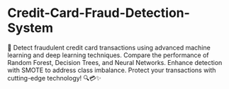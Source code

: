 # Credit-Card-Fraud-Detection-System
🚨 Detect fraudulent credit card transactions using advanced machine learning and deep learning techniques. Compare the performance of Random Forest, Decision Trees, and Neural Networks. Enhance detection with SMOTE to address class imbalance. Protect your transactions with cutting-edge technology! 🔍💳✨
